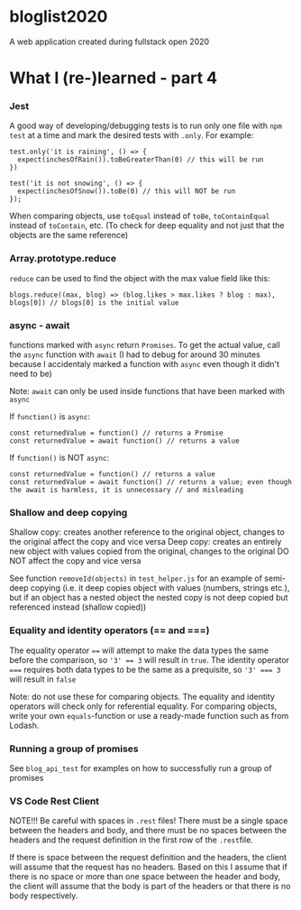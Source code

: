 # bloglist2020
A web application created during fullstack open 2020


# What I (re-)learned - part 4
### Jest
A good way of developing/debugging tests is to run only one file with ```npm test``` at a time and mark the desired tests with ```.only```. For example:
```
test.only('it is raining', () => {
  expect(inchesOfRain()).toBeGreaterThan(0) // this will be run
})

test('it is not snowing', () => {
  expect(inchesOfSnow()).toBe(0) // this will NOT be run
});
```
When comparing objects, use ```toEqual``` instead of ```toBe```, ```toContainEqual``` instead of ```toContain```, etc. (To check for deep equality and not just that the objects are the same reference)

### Array.prototype.reduce
```reduce``` can be used to find the object with the max value field like this:
```
blogs.reduce((max, blog) => (blog.likes > max.likes ? blog : max), blogs[0]) // blogs[0] is the initial value
```

### async - await
functions marked with ```async``` return ```Promises```. To get the actual value, call the ```async``` function with ```await``` (I had to debug for around 30 minutes because I accidentaly marked a function with ```async``` even though it didn't need to be)

Note: ```await``` can only be used inside functions that have been marked with ```async```

If ```function()``` is ```async```:
```
const returnedValue = function() // returns a Promise
const returnedValue = await function() // returns a value
```
If ```function()``` is NOT ```async```:
```
const returnedValue = function() // returns a value
const returnedValue = await function() // returns a value; even though the await is harmless, it is unnecessary // and misleading
```
### Shallow and deep copying
Shallow copy: creates another reference to the original object, changes to the original affect the copy and vice versa
Deep copy: creates an entirely new object with values copied from the original, changes to the original DO NOT affect the copy and vice versa

See function ```removeId(objects)``` in ```test_helper.js``` for an example of semi-deep copying (i.e. it deep copies object with values (numbers, strings etc.), but if an object has a nested object the nested copy is not deep copied but referenced instead (shallow copied))

### Equality and identity operators (== and ===)
The equality operator ```==``` will attempt to make the data types the same before the comparison, so ```'3' == 3``` will result in ```true```.
The identity operator ```===``` requires both data types to be the same as a prequisite, so ```'3' === 3``` will result in ```false```

Note: do not use these for comparing objects. The equality and identity operators will check only for referential equality. For comparing objects, write your own ```equals```-function or use a ready-made function such as from Lodash.

### Running a group of promises
See ```blog_api_test``` for examples on how to successfully run a group of promises

### VS Code Rest Client
NOTE!!! Be careful with spaces in ```.rest``` files! There must be a single space between the headers and body, and there must be no spaces between the headers and the request definition in the first row of the ```.rest```file.

If there is space between the request definition and the headers, the client will assume that the request has no headers. Based on this I assume that if there is no space or more than one space between the header and body, the client will assume that the body is part of the headers or that there is no body respectively.
